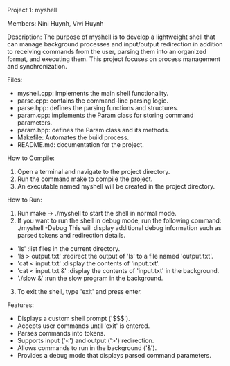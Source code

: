Project 1: myshell 

Members: Nini Huynh, Vivi Huynh 

Description: 
The purpose of myshell is to develop a lightweight shell that can manage background processes and input/output redirection in addition to receiving commands from the user, parsing them into an organized format, and executing them. This project focuses on process management and synchronization. 

Files: 
- myshell.cpp: implements the main shell functionality.
- parse.cpp: contains the command-line parsing logic.
- parse.hpp: defines the parsing functions and structures.
- param.cpp: implements the Param class for storing command parameters.
- param.hpp: defines the Param class and its methods.
- Makefile: Automates the build process.
- README.md: documentation for the project.

How to Compile:
1. Open a terminal and navigate to the project directory.
2. Run the command make to compile the project.
3. An executable named myshell will be created in the project directory. 

How to Run:
1. Run make -> ./myshell to start the shell in normal mode. 
2. If you want to run the shell in debug mode, run the following command: ./myshell -Debug
This will display additional debug information such as parsed tokens and redirection details. 
- 'ls' :list files in the current directory.
- 'ls > output.txt' :redirect the output of 'ls' to a file named 'output.txt'.
- 'cat < input.txt' :display the contents of 'input.txt'.
- 'cat < input.txt &' :display the contents of 'input.txt' in the background.
- './slow &' :run the slow program in the background.
3. To exit the shell, type 'exit' and press enter. 

Features: 
- Displays a custom shell prompt ('$$$').
- Accepts user commands until 'exit' is entered.
- Parses commands into tokens.
- Supports input ('<') and output ('>') redirection.
- Allows commands to run in the background ('&').
- Provides a debug mode that displays parsed command parameters. 